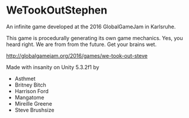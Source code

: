 # WeTookOutStephen

An infinite game developed at the 2016 GlobalGameJam in Karlsruhe.

This game is procedurally generating its own game mechanics. Yes, you heard right. We are from from the future. Get your brains wet.

http://globalgamejam.org/2016/games/we-took-out-steve

Made with insanity on Unity 5.3.2f1 by
- Asthmet
- Britney Bitch
- Harrison Ford
- Mangatome
- Mireille Greene
- Steve Brushsize

